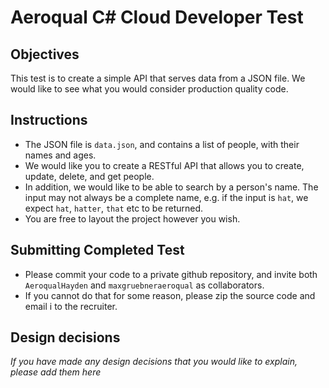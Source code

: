 # Aeroqual C# Cloud Developer Test

## Objectives
This test is to create a simple API that serves data from a JSON file. We would like to see what you would consider production quality code.

## Instructions
- The JSON file is `data.json`, and contains a list of people, with their names and ages.
- We would like you to create a RESTful API that allows you to create, update, delete, and get people.
- In addition, we would like to be able to search by a person's name. The input may not always be a complete name, e.g. if the input is `hat`, we expect `hat`, `hatter`, `that` etc to be returned.
- You are free to layout the project however you wish. 

## Submitting Completed Test
- Please commit your code to a private github repository, and invite both `AeroqualHayden` and `maxgruebneraeroqual` as collaborators.
- If you cannot do that for some reason, please zip the source code and email i to the recruiter.

## Design decisions
_If you have made any design decisions that you would like to explain, please add them here_
